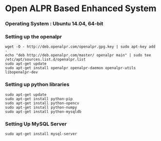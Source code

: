 # Open ALPR Based Enhanced System

### Operating System : Ubuntu 14.04, 64-bit

### Setting up the openalpr

	wget -O - http://deb.openalpr.com/openalpr.gpg.key | sudo apt-key add -
	echo "deb http://deb.openalpr.com/master/ openalpr main" | sudo tee /etc/apt/sources.list.d/openalpr.list
	sudo apt-get update
	sudo apt-get install openalpr openalpr-daemon openalpr-utils libopenalpr-dev

### Setting up python libraries

	sudo apt-get update
	sudo apt-get install python-pip
	sudo apt-get install python-opencv
	sudo apt-get install python-numpy
	sudo apt-get install python-mysqldb

### Setting Up MySQL Server

	sudo apt-get install mysql-server